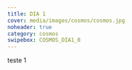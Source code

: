 ```yaml
---
title: DIA 1
cover: media/images/cosmos/cosmos.jpg
noheader: true
category: cosmos
swipebox: COSMOS_DIA1_0
---
```



teste 1 
